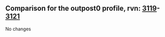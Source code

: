 ## Comparison for the outpost0 profile, rvn: [3119](https://github.com/PRO100KatYT/FortniteProfileRevisions/tree/main/profiles/outpost0/3119%20outpost0.json)-[3121](https://github.com/PRO100KatYT/FortniteProfileRevisions/tree/main/profiles/outpost0/3121%20outpost0.json)

No changes
